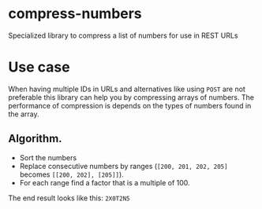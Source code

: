 # compress-numbers
Specialized library to compress a list of numbers for use in REST URLs

# Use case
When having multiple IDs in URLs and alternatives like using `POST` are not preferable this library can help you by compressing arrays of numbers.
The performance of compression is depends on the types of numbers found in the array.

## Algorithm.
- Sort the numbers
- Replace consecutive numbers by ranges (`[200, 201, 202, 205]` becomes `[[200, 202], [205]]`).
- For each range find a factor that is a multiple of 100.

The end result looks like this: `2X0T2N5`
